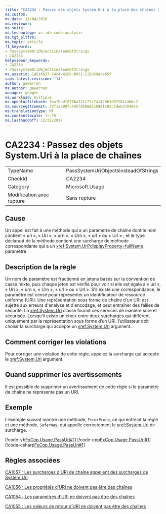 ```yaml
---
title: "CA2234 : Passez des objets System.Uri à la place des chaînes | Documents Microsoft"
ms.custom: 
ms.date: 11/04/2016
ms.reviewer: 
ms.suite: 
ms.technology: vs-ide-code-analysis
ms.tgt_pltfrm: 
ms.topic: article
f1_keywords:
- PassSystemUriObjectsInsteadOfStrings
- CA2234
helpviewer_keywords:
- CA2234
- PassSystemUriObjectsInsteadOfStrings
ms.assetid: 14616b37-74c4-4286-b051-115d00aceb5f
caps.latest.revision: "14"
author: gewarren
ms.author: gewarren
manager: ghogen
ms.workload: multiple
ms.openlocfilehash: fbafbcdf8750a31fc7fc7a142961e67182c4bbc7
ms.sourcegitcommit: 32f1a690fc445f9586d53698fc82c7debd784eeb
ms.translationtype: MT
ms.contentlocale: fr-FR
ms.lasthandoff: 12/22/2017
---
```

# <a name="ca2234-pass-systemuri-objects-instead-of-strings"></a>CA2234 : Passez des objets System.Uri à la place de chaînes
|||  
|-|-|  
|TypeName|PassSystemUriObjectsInsteadOfStrings|  
|CheckId|CA2234|  
|Category|Microsoft.Usage|  
|Modification avec rupture|Sans rupture|  
  
## <a name="cause"></a>Cause  
 Un appel est fait à une méthode qui a un paramètre de chaîne dont le nom contient « uri », « Uri », « urn », « Urn », « url » ou « Url » ; et le type déclarant de la méthode contient une surcharge de méthode correspondante qui a un <xref:System.Uri?displayProperty=fullName> paramètre.  
  
## <a name="rule-description"></a>Description de la règle  
 Un nom de paramètre est fractionné en jetons basés sur la convention de casse mixte, puis chaque jeton est vérifié pour voir si elle est égale à « uri », « Uri », « urn », « Urn », « url » ou « Url ». S’il existe une correspondance, le paramètre est censé pour représenter un identificateur de ressource uniforme (URI). Une représentation sous forme de chaîne d'un URI est sujette aux erreurs d'analyse et d'encodage, et peut entraîner des failles de sécurité. La <xref:System.Uri> classe fournit ces services de manière sûre et sécurisée. Lorsqu’il existe un choix entre deux surcharges qui diffèrent uniquement par la représentation sous forme d’un URI, l’utilisateur doit choisir la surcharge qui accepte un <xref:System.Uri> argument.  
  
## <a name="how-to-fix-violations"></a>Comment corriger les violations  
 Pour corriger une violation de cette règle, appelez la surcharge qui accepte le <xref:System.Uri> argument.  
  
## <a name="when-to-suppress-warnings"></a>Quand supprimer les avertissements  
 Il est possible de supprimer un avertissement de cette règle si le paramètre de chaîne ne représente pas un URI.  
  
## <a name="example"></a>Exemple  
 L’exemple suivant montre une méthode, `ErrorProne`, ce qui enfreint la règle et une méthode, `SaferWay`, qui appelle correctement le <xref:System.Uri> de surcharge.  
  
 [!code-vb[FxCop.Usage.PassUri#1](../code-quality/codesnippet/VisualBasic/ca2234-pass-system-uri-objects-instead-of-strings_1.vb)]
 [!code-cpp[FxCop.Usage.PassUri#1](../code-quality/codesnippet/CPP/ca2234-pass-system-uri-objects-instead-of-strings_1.cpp)]
 [!code-csharp[FxCop.Usage.PassUri#1](../code-quality/codesnippet/CSharp/ca2234-pass-system-uri-objects-instead-of-strings_1.cs)]  
  
## <a name="related-rules"></a>Règles associées  
 [CA1057 : Les surcharges d’URI de chaîne appellent des surcharges de System.Uri](../code-quality/ca1057-string-uri-overloads-call-system-uri-overloads.md)  
  
 [CA1056 : Les propriétés d’URI ne doivent pas être des chaînes](../code-quality/ca1056-uri-properties-should-not-be-strings.md)  
  
 [CA1054 : Les paramètres d’URI ne doivent pas être des chaînes](../code-quality/ca1054-uri-parameters-should-not-be-strings.md)  
  
 [CA1055 : Les valeurs de retour d’URI ne doivent pas être des chaînes](../code-quality/ca1055-uri-return-values-should-not-be-strings.md)